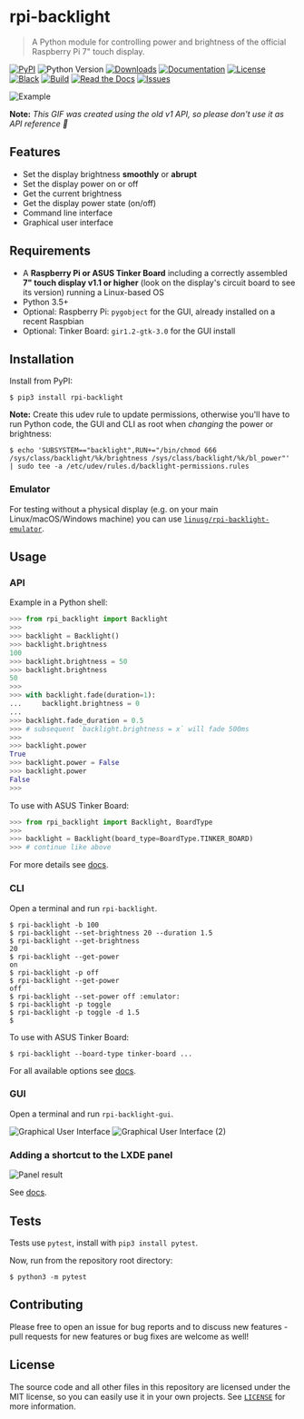 # rpi-backlight

> A Python module for controlling power and brightness of the official Raspberry Pi 7" touch display.

[![PyPI](https://img.shields.io/pypi/v/rpi-backlight)](https://pypi.org/project/rpi-backlight/)
![Python Version](https://img.shields.io/pypi/pyversions/rpi-backlight)
[![Downloads](https://pepy.tech/badge/rpi-backlight)](https://pepy.tech/project/rpi-backlight)
[![Documentation](https://img.shields.io/badge/docs-latest-blue)](https://rpi-backlight.readthedocs.io/en/latest/)
[![License](https://img.shields.io/github/license/linusg/rpi-backlight?color=d63e97)](https://github.com/linusg/rpi-backlight/blob/master/LICENSE)
[![Black](https://img.shields.io/badge/code%20style-black-000000)](https://github.com/ambv/black)
[![Build](https://github.com/linusg/rpi-backlight/workflows/Build/badge.svg)](https://github.com/linusg/rpi-backlight/actions?query=workflow%3ABuild)
[![Read the Docs](https://img.shields.io/readthedocs/rpi-backlight)](https://rpi-backlight.readthedocs.io/en/latest/)
[![Issues](https://img.shields.io/github/issues/linusg/rpi-backlight)](https://github.com/linusg/rpi-backlight/issues)

![Example](https://raw.githubusercontent.com/linusg/rpi-backlight/master/docs/_static/example.gif)

**Note:** _This GIF was created using the old v1 API, so please don't use it as API reference 🙂_

## Features

- Set the display brightness **smoothly** or **abrupt**
- Set the display power on or off
- Get the current brightness
- Get the display power state (on/off)
- Command line interface
- Graphical user interface

## Requirements

- A **Raspberry Pi or ASUS Tinker Board** including a correctly assembled **7" touch display v1.1 or higher**
  (look on the display's circuit board to see its version) running a Linux-based OS
- Python 3.5+
- Optional: Raspberry Pi: ``pygobject`` for the GUI, already installed on a recent Raspbian
- Optional: Tinker Board: ``gir1.2-gtk-3.0`` for the GUI install

## Installation

Install from PyPI:

```console
$ pip3 install rpi-backlight
```

**Note:** Create this udev rule to update permissions, otherwise you'll have to run
Python code, the GUI and CLI as root when _changing_ the power or brightness:

```console
$ echo 'SUBSYSTEM=="backlight",RUN+="/bin/chmod 666 /sys/class/backlight/%k/brightness /sys/class/backlight/%k/bl_power"' | sudo tee -a /etc/udev/rules.d/backlight-permissions.rules
```

### Emulator

For testing without a physical display (e.g. on your main Linux/macOS/Windows machine)
you can use [`linusg/rpi-backlight-emulator`](https://github.com/linusg/rpi-backlight-emulator).

## Usage

### API

Example in a Python shell:

```python
>>> from rpi_backlight import Backlight
>>>
>>> backlight = Backlight()
>>> backlight.brightness
100
>>> backlight.brightness = 50
>>> backlight.brightness
50
>>>
>>> with backlight.fade(duration=1):
...     backlight.brightness = 0
...
>>> backlight.fade_duration = 0.5
>>> # subsequent `backlight.brightness = x` will fade 500ms
>>>
>>> backlight.power
True
>>> backlight.power = False
>>> backlight.power
False
>>>
```

To use with ASUS Tinker Board:

```python
>>> from rpi_backlight import Backlight, BoardType
>>>
>>> backlight = Backlight(board_type=BoardType.TINKER_BOARD)
>>> # continue like above
```

For more details see [docs](https://rpi-backlight.readthedocs.io/en/latest/api.html).

### CLI

Open a terminal and run `rpi-backlight`.

```console
$ rpi-backlight -b 100
$ rpi-backlight --set-brightness 20 --duration 1.5
$ rpi-backlight --get-brightness
20
$ rpi-backlight --get-power
on
$ rpi-backlight -p off
$ rpi-backlight --get-power
off
$ rpi-backlight --set-power off :emulator:
$ rpi-backlight -p toggle
$ rpi-backlight -p toggle -d 1.5
$
```

To use with ASUS Tinker Board:

```console
$ rpi-backlight --board-type tinker-board ...
```

For all available options see [docs](https://rpi-backlight.readthedocs.io/en/latest/usage.html#command-line-interface).

### GUI

Open a terminal and run `rpi-backlight-gui`.

![Graphical User Interface](https://raw.githubusercontent.com/linusg/rpi-backlight/master/docs/_static/gui.png)
![Graphical User Interface (2)](https://raw.githubusercontent.com/linusg/rpi-backlight/master/docs/_static/gui2.png)

### Adding a shortcut to the LXDE panel

![Panel result](https://raw.githubusercontent.com/linusg/rpi-backlight/master/docs/_static/panel_result.png)

See [docs](https://rpi-backlight.readthedocs.io/en/latest/usage.html#adding-a-shortcut-to-the-lxde-panel).

## Tests

Tests use `pytest`, install with `pip3 install pytest`.

Now, run from the repository root directory:

```console
$ python3 -m pytest
```

## Contributing

Please free to open an issue for bug reports and to discuss new features - pull requests for new features or bug fixes are welcome as well!

## License

The source code and all other files in this repository are licensed under the MIT
license, so you can easily use it in your own projects. See [`LICENSE`](LICENSE) for
more information.
